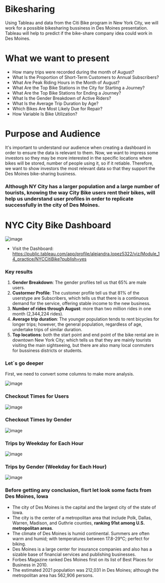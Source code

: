# Bikesharing
Using Tableau and data from the Citi Bike program in New York City, we will work for a possible bikesharing bussiness in Des Moines presentation.
Tableau will help to predict if the bike-share company idea could work in Des Moines.

# What we want to present
- How many trips were recorded during the month of August?
- What Is the Proportion of Short-Term Customers to Annual Subscribers?
- What Are Peak Riding Hours in the Month of August?
- What Are the Top Bike Stations in the City for Starting a Journey?
- What Are the Top Bike Stations for Ending a Journey?
- What Is the Gender Breakdown of Active Riders?
- What Is the Average Trip Duration by Age?
- Which Bikes Are Most Likely Due for Repair?
- How Variable Is Bike Utilization?

# Purpose and Audience
It's important to understand our audience when creating a dashboard in order to ensure the data is relevant to them. Now, we want to impress some investors so they may be more interested in the specific locations where bikes will be stored, number of people using it, so if it retiable. Therefore, we want to show investors the most relevant data so that they support the Des Moines bike-sharing business.


### Although NY City has a larger population and a large number of tourists, knowing the way City Bike users rent their bikes, will help us understand user profiles in order to replicate successfully in the city of Des Moines.

# NYC City Bike Dashboard

![image](https://user-images.githubusercontent.com/43974872/202788641-069ea09a-d0f4-4e87-b18d-75bfea3edeba.png)
- Visit the Dashboard: https://public.tableau.com/app/profile/alejandra.lopez5322/viz/Module_14_practice/NYCCitiBike?publish=yes 

### Key results
1. **Gender Breakdown**:
The gender profiles tell us that 65% are male users.
2. **Custormer Profile**:
The customer profile tell us that 81% of the userstype are Subscribers, which tells us that there is a continuous demand for the service, offering stable income to the new business.
3. **Number of rides through August**: more than two million rides in one month (2,344,224 rides).
4. **Average trip duration**: The younger population tends to rent bicycles for longer trips; however, the general population, regardless of age, undertake trips of similar duration.
5. **Top locations**: both the start point and end point of the bike rental are in downtown New York City; which tells us that they are mainly tourists visiting the main sightseeing, but there are also many local conmuters for bussiness districts or students.

### Let´s go deeper 
First, we need to convert some columns to make more analysis.

![image](https://user-images.githubusercontent.com/43974872/202795152-25325e9c-3700-45ac-aaa6-9ff364e3e319.png)

### Checkout Times for Users

![image](https://user-images.githubusercontent.com/43974872/202803758-0640ccd6-b339-4380-8b74-11bd0c563cad.png)

### Checkout Times by Gender 

![image](https://user-images.githubusercontent.com/43974872/202805603-dfcdfc07-a9e4-4981-940f-b16603cc723d.png)


### Trips by Weekday for Each Hour

![image](https://user-images.githubusercontent.com/43974872/202809395-260c205d-d154-4cff-a642-64acc869c0a2.png)

### Trips by Gender (Weekday for Each Hour)

![image](https://user-images.githubusercontent.com/43974872/202810270-353213e9-a4ae-4b09-b471-91776d7d1a47.png)



### Before getting any conclusion, fisrt let look some facts from Des Moines, Iowa

- The city of Des Moines is the capital and the largest city of the state of Iowa. 
- The city is the center of a metropolitan area that include Polk, Dallas, Warren, Madison, and Guthrie counties, **ranking 91st among U.S. metropolitan areas**.
- The climate of Des Moines is humid continental. Summers are often warm and humid; with temperatures between 17.8-29°C; perfect for biking.
- Des Moines is a large center for insurance companies and also has a sizable base of financial services and publishing businesses. 
- Forbes Magazine ranked Des Moines first on its list of Best Places for Business in 2010.
- The estimated 2021 population was 212,031 in Des Moines; although the metropolitan area has 562,906 persons.

